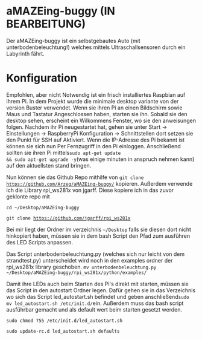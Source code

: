 # aMAZEing-buggy        (IN BEARBEITUNG)
Der aMAZEing-buggy ist ein selbstgebautes Auto (mit unterbodenbeleuchtung!) welches mittels Ultraschallsensoren durch ein Labyrinth fährt.

# Konfiguration
Empfohlen, aber nicht Notwendig ist ein frisch installiertes Raspbian auf ihrem Pi.
In dem Projekt wurde die minimale desktop variante von der version Buster verwendet. Wenn sie ihren Pi an einen Bildschirm sowie Maus und Tastatur Angeschlossen haben, starten sie ihn. Sobald sie den desktop sehen, erscheint ein Wilkommens Fenster, wo sie den anweisungen folgen.
Nachdem ihr Pi neugestartet hat, gehen sie unter Start -> Einstellungen -> RaspberryPi Konfiguration -> Schnittstellen
dort setzen sie den Punkt für SSH auf Aktiviert. Wenn die IP-Adresse des Pi bekannt ist können sie sich nun Per Fernzugriff in den Pi einloggen. 
Anschließend sollten sie ihren Pi mittels<code>sudo apt-get update && sudo apt-get upgrade -y</code>(was einige minuten in anspruch nehmen kann) auf den aktuellsten stand bringen.

Nun können sie das Github Repo mithilfe von <code>git clone https://github.com/Arzeg/aMAZEing-buggy/</code> kopieren.
Außerdem verwende ich die Library rpi_ws281x von jgarff. Diese kopiere ich in das zuvor geklonte repo mit 

<code>cd ~/Desktop/aMAZEing-buggy</code>

<code>git clone https://github.com/jgarff/rpi_ws281x</code>

Bei mir liegt der Ordner im verzeichnis <code>~/Desktop</code> falls sie diesen dort nicht hinkopiert haben, müssen sie in dem bash Script den Pfad zum ausführen des LED Scripts anpassen. 

Das Script unterbodenbeleuchtung.py (welches sich nur leicht von dem strandtest.py) unterscheidet wird noch in den examples ordner der rpi_ws281x library geschoben.
<code>mv unterbodenbeleuchtung.py ~/Desktop/aMAZEing-buggy/rpi_ws281x/python/examples/</code>

Damit ihre LEDs auch beim Starten des Pi's direkt mit starten, müssen sie das Script in den autostart Ordner legen. Dafür gehen sie in das Verzeichnis wo sich das Script led_autostart.sh befindet und geben anschließend<code>sudo mv led_autostart.sh /etc/init.d/</code>ein.
Außerdem muss das bash script ausführbar gemacht und als default wert beim starten gesetzt werden.

<code>sudo chmod 755 /etc/init.d/led_autostart.sh</code>

<code>sudo update-rc.d led_autostart.sh defaults</code>




